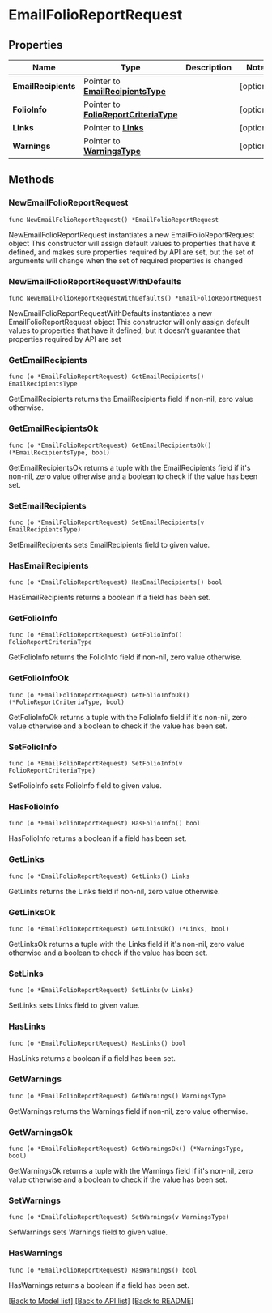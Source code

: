 # EmailFolioReportRequest

## Properties

Name | Type | Description | Notes
------------ | ------------- | ------------- | -------------
**EmailRecipients** | Pointer to [**EmailRecipientsType**](EmailRecipientsType.md) |  | [optional] 
**FolioInfo** | Pointer to [**FolioReportCriteriaType**](FolioReportCriteriaType.md) |  | [optional] 
**Links** | Pointer to [**Links**](Links.md) |  | [optional] 
**Warnings** | Pointer to [**WarningsType**](WarningsType.md) |  | [optional] 

## Methods

### NewEmailFolioReportRequest

`func NewEmailFolioReportRequest() *EmailFolioReportRequest`

NewEmailFolioReportRequest instantiates a new EmailFolioReportRequest object
This constructor will assign default values to properties that have it defined,
and makes sure properties required by API are set, but the set of arguments
will change when the set of required properties is changed

### NewEmailFolioReportRequestWithDefaults

`func NewEmailFolioReportRequestWithDefaults() *EmailFolioReportRequest`

NewEmailFolioReportRequestWithDefaults instantiates a new EmailFolioReportRequest object
This constructor will only assign default values to properties that have it defined,
but it doesn't guarantee that properties required by API are set

### GetEmailRecipients

`func (o *EmailFolioReportRequest) GetEmailRecipients() EmailRecipientsType`

GetEmailRecipients returns the EmailRecipients field if non-nil, zero value otherwise.

### GetEmailRecipientsOk

`func (o *EmailFolioReportRequest) GetEmailRecipientsOk() (*EmailRecipientsType, bool)`

GetEmailRecipientsOk returns a tuple with the EmailRecipients field if it's non-nil, zero value otherwise
and a boolean to check if the value has been set.

### SetEmailRecipients

`func (o *EmailFolioReportRequest) SetEmailRecipients(v EmailRecipientsType)`

SetEmailRecipients sets EmailRecipients field to given value.

### HasEmailRecipients

`func (o *EmailFolioReportRequest) HasEmailRecipients() bool`

HasEmailRecipients returns a boolean if a field has been set.

### GetFolioInfo

`func (o *EmailFolioReportRequest) GetFolioInfo() FolioReportCriteriaType`

GetFolioInfo returns the FolioInfo field if non-nil, zero value otherwise.

### GetFolioInfoOk

`func (o *EmailFolioReportRequest) GetFolioInfoOk() (*FolioReportCriteriaType, bool)`

GetFolioInfoOk returns a tuple with the FolioInfo field if it's non-nil, zero value otherwise
and a boolean to check if the value has been set.

### SetFolioInfo

`func (o *EmailFolioReportRequest) SetFolioInfo(v FolioReportCriteriaType)`

SetFolioInfo sets FolioInfo field to given value.

### HasFolioInfo

`func (o *EmailFolioReportRequest) HasFolioInfo() bool`

HasFolioInfo returns a boolean if a field has been set.

### GetLinks

`func (o *EmailFolioReportRequest) GetLinks() Links`

GetLinks returns the Links field if non-nil, zero value otherwise.

### GetLinksOk

`func (o *EmailFolioReportRequest) GetLinksOk() (*Links, bool)`

GetLinksOk returns a tuple with the Links field if it's non-nil, zero value otherwise
and a boolean to check if the value has been set.

### SetLinks

`func (o *EmailFolioReportRequest) SetLinks(v Links)`

SetLinks sets Links field to given value.

### HasLinks

`func (o *EmailFolioReportRequest) HasLinks() bool`

HasLinks returns a boolean if a field has been set.

### GetWarnings

`func (o *EmailFolioReportRequest) GetWarnings() WarningsType`

GetWarnings returns the Warnings field if non-nil, zero value otherwise.

### GetWarningsOk

`func (o *EmailFolioReportRequest) GetWarningsOk() (*WarningsType, bool)`

GetWarningsOk returns a tuple with the Warnings field if it's non-nil, zero value otherwise
and a boolean to check if the value has been set.

### SetWarnings

`func (o *EmailFolioReportRequest) SetWarnings(v WarningsType)`

SetWarnings sets Warnings field to given value.

### HasWarnings

`func (o *EmailFolioReportRequest) HasWarnings() bool`

HasWarnings returns a boolean if a field has been set.


[[Back to Model list]](../README.md#documentation-for-models) [[Back to API list]](../README.md#documentation-for-api-endpoints) [[Back to README]](../README.md)


